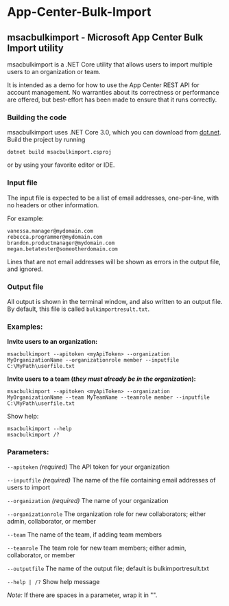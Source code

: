 # App-Center-Bulk-Import

## msacbulkimport - Microsoft App Center Bulk Import utility

msacbulkimport is a .NET Core utility that allows users to import multiple users to an organization or team.

It is intended as a demo for how to use the App Center REST API for account management. No warranties about its correctness or performance are offered, but best-effort has been made to ensure that it runs correctly.

### Building the code
msacbulkimport uses .NET Core 3.0, which you can download from [dot.net](https://dotnet.microsoft.com/download/dotnet-core/3.0). Build the project by running

    dotnet build msacbulkimport.csproj

or by using your favorite editor or IDE.

### Input file
The input file is expected to be a list of email addresses, one-per-line, with no headers or other information.

For example:

```
vanessa.manager@mydomain.com
rebecca.programmer@mydomain.com
brandon.productmanager@mydomain.com
megan.betatester@someotherdomain.com
```

Lines that are not email addresses will be shown as errors in the output file, and ignored.

### Output file

All output is shown in the terminal window, and also written to an output file. By default, this file is called `bulkimportresult.txt`.

### Examples:

**Invite users to an organization:**

    msacbulkimport --apitoken <myApiToken> --organization MyOrganizationName --organizationrole member --inputfile C:\MyPath\userfile.txt


**Invite users to a team (*they must already be in the organization*):**

    msacbulkimport --apitoken <myApiToken> --organization MyOrganizationName --team MyTeamName --teamrole member --inputfile C:\MyPath\userfile.txt


Show help:

    msacbulkimport --help
    msacbulkimport /?

### Parameters:

  `--apitoken` _(required)_ The API token for your organization

  `--inputfile` _(required)_ The name of the file containing email addresses of users to import

  `--organization` _(required)_ The name of your organization

  `--organizationrole` The organization role for new collaborators; either admin, collaborator, or member

  `--team` The name of the team, if adding team members

  `--teamrole` The team role for new team members; either admin, collaborator, or member

  `--outputfile` The name of the output file; default is bulkimportresult.txt

  `--help | /?` Show help message

_Note:_ If there are spaces in a parameter, wrap it in "".
